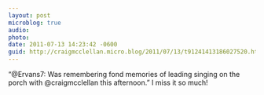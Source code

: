 ```yaml
---
layout: post
microblog: true
audio: 
photo: 
date: 2011-07-13 14:23:42 -0600
guid: http://craigmcclellan.micro.blog/2011/07/13/t91241413186027520.html
---
```

“@Ervans7: Was remembering fond memories of leading singing on the porch with @craigmcclellan this afternoon.” I miss it so much!
